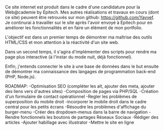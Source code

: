 Ce site internet est produit dans le cadre d'une candidature pour la Web@cademie by Epitech. 
Mes autres réalisations et travaux en cours (dont ce site) peuvent être retrouvés sur mon github: https://github.com/Yayyef. Je continurai à travailler sur le site après l'avoir envoyé à Epitech pour en améliorer les fonctionnalités et en faire un élément de mon portfolio.

L'objectif est dans un premier temps de démontrer ma maîtrise des outils HTML/CSS et mon attention à la réactivité d'un site web.

Dans un second temps, il s'agira d'implémenter des scripts pour rendre ma page plus interactive (à l'instar du mode nuit, déjà fonctionnel).

Enfin, j'entends connecter le site à une base de données dans le but ensuite de démontrer ma connaissance des langages de programmation back-end (PHP, Node.js).




ROADMAP:
-Optimisation SEO (compléter les alt, ajouter des meta, ajouter des liens vers d'autres sites)
-Composition de pages via PHP/SQL
-Création d'un formulaire de contact opérationnel
-Regler les problèmes de superposition du mobile droit
-incorporer le mobile droit dans le cadre central pour les petits écrans
-Résoudre les problèmes d'affichage du burger-menu
-Créer des dropdown-menus dans la barre de navigation
-Rendre fonctionnels les boutons de partages Réseaux Sociaux
-Rédiger des articles
-Ajouter habillage avec illustrator
-Mettre le site en ligne